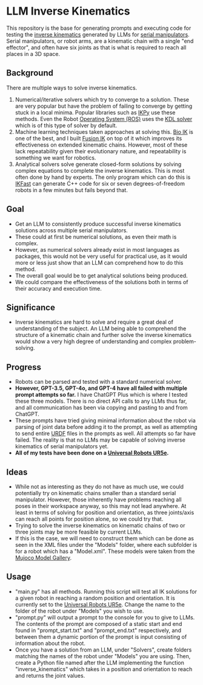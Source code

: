 # LLM Inverse Kinematics

This repository is the base for generating prompts and executing code for testing the [inverse kinematics](https://en.wikipedia.org/wiki/Inverse_kinematics "Inverse Kinematics Wikipedia") generated by LLMs for [serial manipulators](https://en.wikipedia.org/wiki/Serial_manipulator "Serial Manipulators Wikipedia"). Serial manipulators, or robot arms, are a kinematic chain with a single "end effector", and often have six joints as that is what is required to reach all places in a 3D space.

## Background

There are multiple ways to solve inverse kinematics.
1. Numerical/iterative solvers which try to converge to a solution. These are very popular but have the problem of failing to converge by getting stuck in a local minima. Popular libraries such as [IKPy](https://github.com/Phylliade/ikpy "IKPy") use these methods. Even the Robot [Operating System (ROS)](https://www.ros.org "ROS - Robot Operating System") uses the [KDL solver](https://wiki.ros.org/kdl "KDL Solver") which is of this type of solver by default.
2. Machine learning techniques taken approaches at solving this. [Bio IK](https://d-nb.info/1221720910/34 "Bio IK") is one of the best, and I built [Fusion IK](https://stevenrice.ca/fusion-ik "Fusion IK Demo") on top of it which improves its effectiveness on extended kinematic chains. However, most of these lack repeatability given their evolutionary nature, and repeatability is something we want for robotics.
3. Analytical solvers solve generate closed-form solutions by solving complex equations to complete the inverse kinematics. This is most often done by hand by experts. The only program which can do this is [IKFast](https://moveit.picknik.ai/main/doc/examples/ikfast/ikfast_tutorial.html "MoveIt IKFast") can generate C++ code for six or seven degrees-of-freedom robots in a few minutes but fails beyond that.

## Goal

- Get an LLM to consistently produce successful inverse kinematics solutions across multiple serial manipulators.
- These could at first be numerical solutions, as even their math is complex.
- However, as numerical solvers already exist in most languages as packages, this would not be very useful for practical use, as it would more or less just show that an LLM can comprehend how to do this method.
- The overall goal would be to get analytical solutions being produced.
- We could compare the effectiveness of the solutions both in terms of their accuracy and execution time.

## Significance

- Inverse kinematics are hard to solve and require a great deal of understanding of the subject. An LLM being able to comprehend the structure of a kinematic chain and further solve the inverse kinematics would show a very high degree of understanding and complex problem-solving.

## Progress

- Robots can be parsed and tested with a standard numerical solver.
- **However, GPT-3.5, GPT-4o, and GPT-4 have all failed with multiple prompt attempts so far.** I have ChatGPT Plus which is where I tested these three models. There is no direct API calls to any LLMs thus far, and all communication has been via copying and pasting to and from ChatGPT.
- These prompts have tried giving minimal information about the robot via parsing of joint data before adding it to the prompt, as well as attempting to send entire [URDF](https://en.wikipedia.org/wiki/URDF "URDF Wikipedia") files in the prompts as well. All attempts so far have failed. The reality is that no LLMs may be capable of solving inverse kinematics of serial manipulators yet.
- **All of my tests have been done on a [Universal Robots UR5e](https://www.universal-robots.com/products/ur5-robot, "Universal Robots UR5e").**

## Ideas

- While not as interesting as they do not have as much use, we could potentially try on kinematic chains smaller than a standard serial manipulator. However, those inherently have problems reaching all poses in their workspace anyway, so this may not lead anywhere. At least in terms of solving for position and orientation, as three joints/axis can reach all points for position alone, so we could try that.
- Trying to solve the inverse kinematics on kinematic chains of two or three joints may be more feasible by current LLMs.
- If this is the case, we will need to construct them which can be done as seen in the XML files under the "Models" folder, where each subfolder is for a robot which has a "Model.xml". These models were taken from the [Mujoco Model Gallery](https://mujoco.readthedocs.io/en/stable/models.html "Mujoco Model Gallery").

## Usage

- "main.py" has all methods. Running this script will test all IK solutions for a given robot in reaching a random position and orientation. It is currently set to the [Universal Robots UR5e](https://www.universal-robots.com/products/ur5-robot, "Universal Robots UR5e"). Change the name to the folder of the robot under "Models" you wish to use.
- "prompt.py" will output a prompt to the console for you to give to LLMs. The contents of the prompt are composed of a static start and end found in "prompt_start.txt" and "prompt_end.txt" respectively, and between them a dynamic portion of the prompt is input consisting of information about the robot.
- Once you have a solution from an LLM, under "Solvers", create folders matching the names of the robot under "Models" you are using. Then, create a Python file named after the LLM implementing the function "inverse_kinematics" which takes in a position and orientation to reach and returns the joint values.